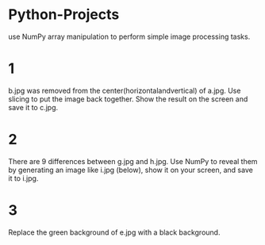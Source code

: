 # Python-Projects

use NumPy array manipulation to perform simple image processing tasks.

# 1
b.jpg was removed from the center(horizontalandvertical) of a.jpg. Use slicing to put the image back together. Show the result on the screen and save it to c.jpg.

# 2
There are 9 differences between g.jpg and h.jpg. Use NumPy to reveal them by generating an image like i.jpg (below), show it on your screen, and save it to i.jpg. 

# 3
Replace the green background of e.jpg with a black background. 
